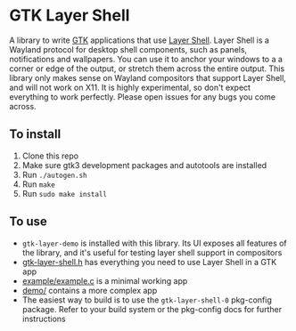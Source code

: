 # GTK Layer Shell

A library to write [GTK](https://www.gtk.org/) applications that use [Layer Shell](https://github.com/swaywm/wlr-protocols/blob/master/unstable/wlr-layer-shell-unstable-v1.xml). Layer Shell is a Wayland protocol for desktop shell components, such as panels, notifications and wallpapers. You can use it to anchor your windows to a a corner or edge of the output, or stretch them across the entire output. This library only makes sense on Wayland compositors that support Layer Shell, and will not work on X11. It is highly experimental, so don't expect everything to work perfectly. Please open issues for any bugs you come across.

## To install
1. Clone this repo
2. Make sure gtk3 development packages and autotools are installed
3. Run `./autogen.sh`
4. Run `make`
5. Run `sudo make install`

## To use
* `gtk-layer-demo` is installed with this library. Its UI exposes all features of the library, and it's useful for testing layer shell support in compositors
* [gtk-layer-shell.h](include/gtk-layer-shell.h) has everything you need to use Layer Shell in a GTK app
* [example/example.c](example/example.c) is a minimal working app
* [demo/](demo/) contains a more complex app
* The easiest way to build is to use the `gtk-layer-shell-0` pkg-config package. Refer to your build system or the pkg-config docs for further instructions

